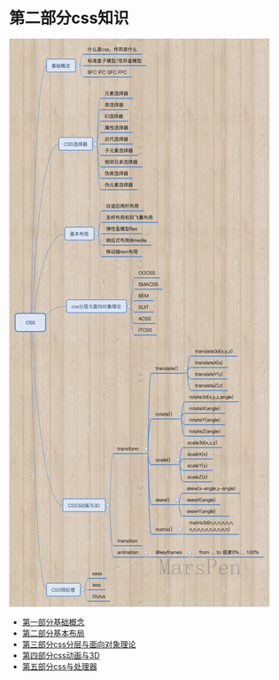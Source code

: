 # 第二部分css知识
 
![这是css思维导图](https://github.com/MarsPen/-notes-summary/blob/master/images/CSS.png "这是css思维导图")

* [第一部分基础概念][1]
* [第二部分基本布局][2]
* [第三部分css分层与面向对象理论][3]
* [第四部分css动画与3D][4]
* [第五部分css与处理器][5]



[1]: https://github.com/MarsPen/-notes-summary/blob/master/css/base-concepts.md
[2]: https://github.com/MarsPen/-notes-summary/blob/master/css/base-layout.md
[3]: https://github.com/MarsPen/-notes-summary/blob/master/css/css-layered.md
[4]: https://github.com/MarsPen/-notes-summary/blob/master/css/css-animation.md
[5]: https://github.com/MarsPen/-notes-summary/blob/master/css/css-preprocessor.md

